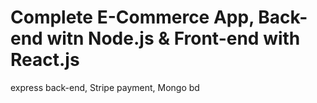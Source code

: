 # Complete E-Commerce App, Back-end witn Node.js & Front-end with React.js
express back-end, Stripe payment, Mongo bd
